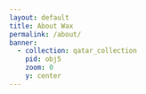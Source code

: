 ```yaml
---
layout: default
title: About Wax
permalink: /about/
banner:
  - collection: qatar_collection
    pid: obj5
    zoom: 0
    y: center
---
```

